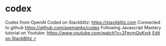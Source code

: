 # codex
Codex from OpenAI
Coded on Stackblitz: https://stackblitz.com
Connected to github https://github.com/axemanks/codex
Following Javascript Mastery tutorial on Youtube: https://www.youtube.com/watch?v=2FeymQoKvrk
[Edit on StackBlitz ⚡️](https://stackblitz.com/edit/vitejs-vite-kbspn5)